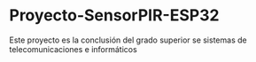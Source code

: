 # Proyecto-SensorPIR-ESP32
Este proyecto es la conclusión del  grado superior se sistemas de telecomunicaciones e informáticos
